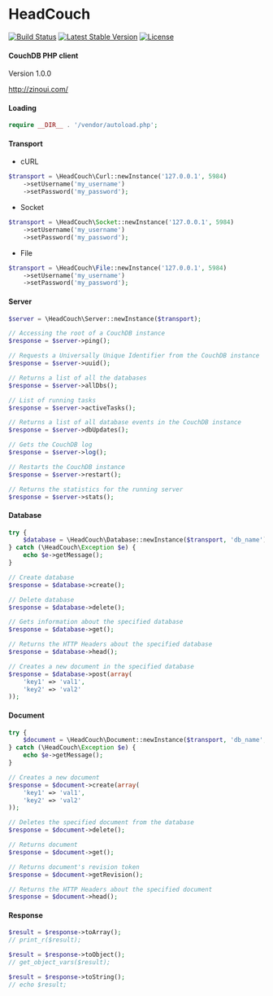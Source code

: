 # HeadCouch
[![Build Status](https://api.travis-ci.org/riverside/HeadCouch.svg)](https://travis-ci.org/riverside/HeadCouch) [![Latest Stable Version](https://poser.pugx.org/riverside/head-couch/v/stable)](https://packagist.org/packages/riverside/head-couch) [![License](https://poser.pugx.org/riverside/head-couch/license)](https://packagist.org/packages/riverside/head-couch)

#### CouchDB PHP client

Version 1.0.0

http://zinoui.com/
#### Loading
```php
require __DIR__ . '/vendor/autoload.php';
```
#### Transport
- cURL
```php
$transport = \HeadCouch\Curl::newInstance('127.0.0.1', 5984)
	->setUsername('my_username')
	->setPassword('my_password');
```
- Socket
```php
$transport = \HeadCouch\Socket::newInstance('127.0.0.1', 5984)
	->setUsername('my_username')
	->setPassword('my_password');
```
- File
```php
$transport = \HeadCouch\File::newInstance('127.0.0.1', 5984)
	->setUsername('my_username')
	->setPassword('my_password');
```
#### Server
```php
$server = \HeadCouch\Server::newInstance($transport);

// Accessing the root of a CouchDB instance
$response = $server->ping();

// Requests a Universally Unique Identifier from the CouchDB instance
$response = $server->uuid();

// Returns a list of all the databases
$response = $server->allDbs();

// List of running tasks
$response = $server->activeTasks();

// Returns a list of all database events in the CouchDB instance
$response = $server->dbUpdates();

// Gets the CouchDB log
$response = $server->log();

// Restarts the CouchDB instance
$response = $server->restart();

// Returns the statistics for the running server
$response = $server->stats();
```
#### Database
```php
try {
    $database = \HeadCouch\Database::newInstance($transport, 'db_name');
} catch (\HeadCouch\Exception $e) {
    echo $e->getMessage();
}

// Create database
$response = $database->create();

// Delete database
$response = $database->delete();

// Gets information about the specified database
$response = $database->get();

// Returns the HTTP Headers about the specified database
$response = $database->head();

// Creates a new document in the specified database
$response = $database->post(array(
    'key1' => 'val1', 
    'key2' => 'val2'
));
```
#### Document
```php
try {
    $document = \HeadCouch\Document::newInstance($transport, 'db_name', 'doc_name');
} catch (\HeadCouch\Exception $e) {
    echo $e->getMessage();
}

// Creates a new document
$response = $document->create(array(
    'key1' => 'val1', 
    'key2' => 'val2'
));

// Deletes the specified document from the database
$response = $document->delete();

// Returns document
$response = $document->get();

// Returns document's revision token
$response = $document->getRevision();

// Returns the HTTP Headers about the specified document
$response = $document->head();
```
#### Response
```php
$result = $response->toArray();
// print_r($result);

$result = $response->toObject();
// get_object_vars($result);

$result = $response->toString();
// echo $result;
```